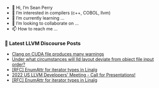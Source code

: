 - 👋 Hi, I’m Sean Perry
- 👀 I’m interested in compilers (c++, COBOL, llvm)
- 🌱 I’m currently learning ...
- 💞️ I’m looking to collaborate on ...
- 📫 How to reach me ...

<!---
s66perry/s66perry is a ✨ special ✨ repository because its `README.md` (this file) appears on your GitHub profile.
You can click the Preview link to take a look at your changes.
--->
### 📕 Latest LLVM Discourse Posts

<!-- DISCOURSE-LLVM:START -->
- [Clang on CUDA file produces many warnings](https://discourse.llvm.org/t/clang-on-cuda-file-produces-many-warnings/64935#post_1)
- [Under what circumstances will lld layout deviate from object file input order?](https://discourse.llvm.org/t/under-what-circumstances-will-lld-layout-deviate-from-object-file-input-order/64926#post_3)
- [[RFC] EnumAttr for iterator types in Linalg](https://discourse.llvm.org/t/rfc-enumattr-for-iterator-types-in-linalg/64535#post_8)
- [2022 US LLVM Developers&#39; Meeting - Call for Presentations!](https://discourse.llvm.org/t/2022-us-llvm-developers-meeting-call-for-presentations/63691#post_5)
- [[RFC] EnumAttr for iterator types in Linalg](https://discourse.llvm.org/t/rfc-enumattr-for-iterator-types-in-linalg/64535#post_7)
<!-- DISCOURSE-LLVM:END -->
